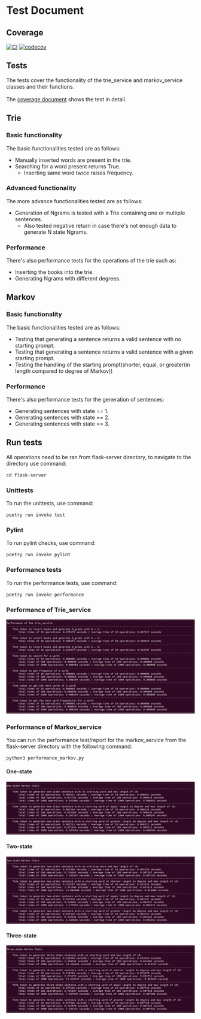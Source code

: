 # Test Document

## Coverage
[![CI](https://github.com/kodtld/Markov-s-Letters/actions/workflows/main.yml/badge.svg)](https://github.com/kodtld/Markov-s-Letters/actions/workflows/main.yml)
[![codecov](https://codecov.io/gh/kodtld/Markov-s-Letters/branch/master/graph/badge.svg?token=GZHXEZIJ17)](https://codecov.io/gh/kodtld/Markov-s-Letters)

## Tests
The tests cover the functionality of the trie_service and markov_service classes and their functions.<br><br>
The [coverage document](https://codecov.io/gh/kodtld/Markov-s-Letters) shows the test in detail. 

## Trie

### Basic functionality
The basic functionalities tested are as follows:
- Manually inserted words are present in the trie.
- Searching for a word present returns True.
  - Inserting same word twice raises frequency.

### Advanced functionality
The more advance functionalities tested are as follows:
- Generation of Ngrams is tested with a Trie containing one or multiple sentences.
  - Also tested negative return in case there's not enough data to generate N state Ngrams.

### Performance
There's also performance tests for the operations of the trie such as:
- Inserting the books into the trie.
- Generating Ngrams with different degrees.

## Markov
### Basic functionality
The basic functionalities tested are as follows:
- Testing that generating a sentence returns a valid sentence with no starting prompt.
- Testing that generating a sentence returns a valid sentence with a given starting prompt.
- Testing the handling of the starting prompt(shorter, equal, or greater(in length compared to degree of Markov))

### Performance
There's also performance tests for the generation of sentences:
- Generating sentences with state == 1.
- Generating sentences with state == 2.
- Generating sentences with state == 3.

## Run tests
All operations need to be ran from flask-server directory, to navigate to the directory use command:
```
cd flask-server
```
### Unittests
To run the unittests, use command:
```
poetry run invoke test
```

### Pylint
To run pylint checks, use command:
```
poetry run invoke pylint
```

### Performance tests
To run the performance tests, use command:
```
poetry run invoke performance
```

### Performance of Trie_service

![Performance of trie_service](https://github.com/kodtld/Markov-s-Letters/blob/master/documentation/images/UPDATE_Trie_service_performance.jpg)

### Performance of Markov_service

You can run the performance test/report for the markov_service from the flask-server directory with the following command:
```
python3 performance_markov.py
```
#### One-state
![One-state performance](https://github.com/kodtld/Markov-s-Letters/blob/master/documentation/images/One_state_performance.jpg)

#### Two-state
![Two-state performance](https://github.com/kodtld/Markov-s-Letters/blob/master/documentation/images/Two_state_performance.jpg)

#### Three-state
![Three-state performance](https://github.com/kodtld/Markov-s-Letters/blob/master/documentation/images/Three_state_performance.jpg)

